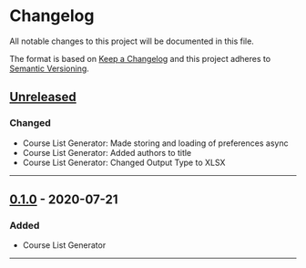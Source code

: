 # Changelog

All notable changes to this project will be documented in this file.

The format is based on [Keep a Changelog][keep a changelog] and this project adheres to [Semantic Versioning][semantic versioning].

## [Unreleased][unreleased]

### Changed

-   Course List Generator: Made storing and loading of preferences async
-   Course List Generator: Added authors to title
-   Course List Generator: Changed Output Type to XLSX

---

## [0.1.0] - 2020-07-21

### Added

-   Course List Generator

---

<!-- Links -->

[keep a changelog]: https://keepachangelog.com/
[semantic versioning]: https://semver.org/

<!-- Versions -->

[unreleased]: https://github.com/chronophylos/sir/compare/v0.1.0...HEAD
[released]: https://github.com/chronophylos/sir/releases
[0.2.0]: https://github.com/chronophylos/sir/compare/v0.1.0..v0.2.0
[0.1.0]: https://github.com/chronophylos/sir/releases/v0.1.0
